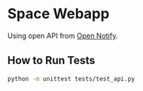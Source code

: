 # Space Webapp

Using open API from [Open Notify](http://open-notify.org/).

## How to Run Tests
```bash
python -m unittest tests/test_api.py
```
